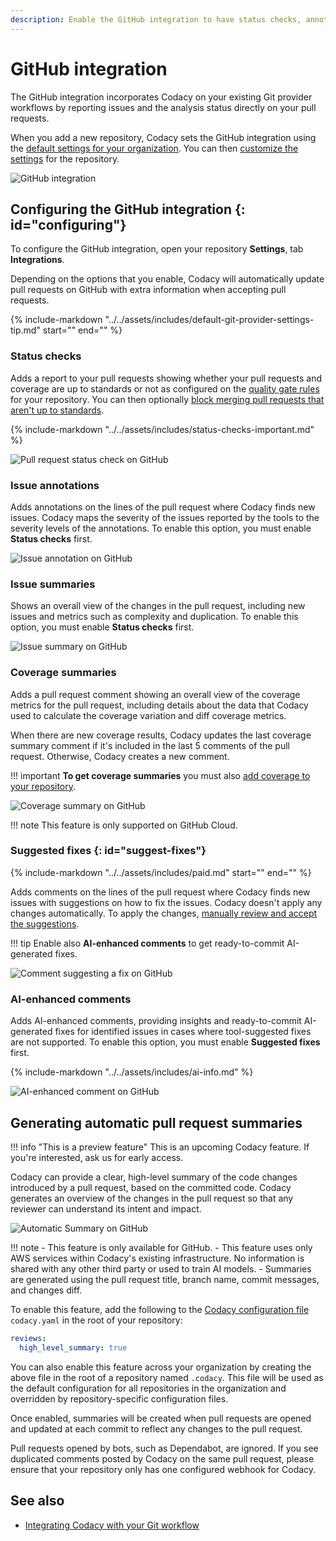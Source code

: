 ```yaml
---
description: Enable the GitHub integration to have status checks, annotations, issue and coverage summaries, and suggested fixes from Codacy directly on pull requests.
---
```


# GitHub integration

The GitHub integration incorporates Codacy on your existing Git provider workflows by reporting issues and the analysis status directly on your pull requests.

When you add a new repository, Codacy sets the GitHub integration using the [default settings for your organization](../../organizations/integrations/default-git-provider-integration-settings.md). You can then [customize the settings](#configuring) for the repository.

![GitHub integration](images/github-integration.png)

## Configuring the GitHub integration {: id="configuring"}

To configure the GitHub integration, open your repository **Settings**, tab **Integrations**.

Depending on the options that you enable, Codacy will automatically update pull requests on GitHub with extra information when accepting pull requests.

{%
    include-markdown "../../assets/includes/default-git-provider-settings-tip.md"
    start="<!--default-settings-apply-all-start-->"
    end="<!--default-settings-apply-all-end-->"
%}

### Status checks

Adds a report to your pull requests showing whether your pull requests and coverage are up to standards or not as configured on the [quality gate rules](../../repositories-configure/adjusting-quality-gates.md) for your repository. You can then optionally [block merging pull requests that aren't up to standards](../../getting-started/integrating-codacy-with-your-git-workflow.md#blocking-pull-requests).

{% include-markdown "../../assets/includes/status-checks-important.md" %}

![Pull request status check on GitHub](images/github-integration-pr-status.png)

### Issue annotations

Adds annotations on the lines of the pull request where Codacy finds new issues. Codacy maps the severity of the issues reported by the tools to the severity levels of the annotations. To enable this option, you must enable **Status checks** first.

![Issue annotation on GitHub](images/github-integration-pr-annotation.png)

### Issue summaries

Shows an overall view of the changes in the pull request, including new issues and metrics such as complexity and duplication. To enable this option, you must enable **Status checks** first.

![Issue summary on GitHub](images/github-integration-pr-summary.png)

### Coverage summaries

Adds a pull request comment showing an overall view of the coverage metrics for the pull request, including details about the data that Codacy used to calculate the coverage variation and diff coverage metrics.

When there are new coverage results, Codacy updates the last coverage summary comment if it's included in the last 5 comments of the pull request. Otherwise, Codacy creates a new comment.

!!! important
    **To get coverage summaries** you must also [add coverage to your repository](../../coverage-reporter/index.md).

![Coverage summary on GitHub](images/github-integration-coverage-summary.png)

!!! note
    This feature is only supported on GitHub Cloud.

### Suggested fixes {: id="suggest-fixes"}

{%
    include-markdown "../../assets/includes/paid.md"
    start="<!--paid-start-->"
    end="<!--paid-end-->"
%}

Adds comments on the lines of the pull request where Codacy finds new issues with suggestions on how to fix the issues. Codacy doesn't apply any changes automatically. To apply the changes, [manually review and accept the suggestions](https://docs.github.com/en/pull-requests/collaborating-with-pull-requests/reviewing-changes-in-pull-requests/incorporating-feedback-in-your-pull-request#applying-suggested-changes).

!!! tip
    Enable also **AI-enhanced comments** to get ready-to-commit AI-generated fixes.

![Comment suggesting a fix on GitHub](images/github-integration-suggest-fixes.png)

### AI-enhanced comments

Adds AI-enhanced comments, providing insights and ready-to-commit AI-generated fixes for identified issues in cases where tool-suggested fixes are not supported. To enable this option, you must enable **Suggested fixes** first.

{% include-markdown "../../assets/includes/ai-info.md" %}

![AI-enhanced comment on GitHub](images/github-integration-ai-comment.png)

## Generating automatic pull request summaries

!!! info "This is a preview feature"
    This is an upcoming Codacy feature. If you're interested, ask us for early access.

Codacy can provide a clear, high-level summary of the code changes introduced by a pull request, based on the committed code.
Codacy generates an overview of the changes in the pull request so that any reviewer can understand its intent and impact.

![Automatic Summary on GitHub](images/github-integration-automatic-summary.png)

!!! note
    -   This feature is only available for GitHub.
    -   This feature uses only AWS services within Codacy's existing infrastructure. No information is shared with any other third party or used to train AI models.
    -   Summaries are generated using the pull request title, branch name, commit messages, and changes diff.

To enable this feature, add the following to the [Codacy configuration file](../codacy-configuration-file.md) `codacy.yaml` in the root of your repository:

```yaml
reviews:
  high_level_summary: true
```

You can also enable this feature across your organization by creating the above file in the root of a repository named `.codacy`. This file will be used as the default configuration for all repositories in the organization and overridden by repository-specific configuration files.

Once enabled, summaries will be created when pull requests are opened and updated at each commit to reflect any changes to the pull request.

Pull requests opened by bots, such as Dependabot, are ignored.
If you see duplicated comments posted by Codacy on the same pull request, please ensure that your repository only has one configured webhook for Codacy.
## See also

-   [Integrating Codacy with your Git workflow](../../getting-started/integrating-codacy-with-your-git-workflow.md)

